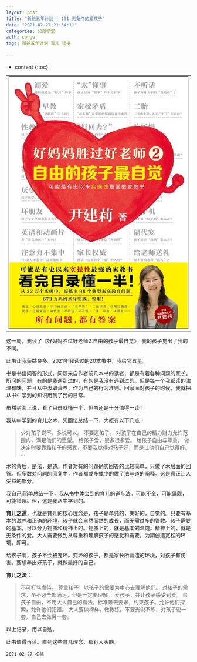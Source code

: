 ```yaml
---
layout: post
title: "新爸五年计划 | 191 无条件的爱孩子"
date: "2021-02-27 21:34:11"
categories: 父范学堂
auth: conge
tags: 新爸五年计划 育儿 读书

---
```

* content
{:toc}


||
|----|
|![自由的孩子最自觉 封面](/assets/images/父范学堂/hmmsghls2.jpg)|

这一周，我读了《好妈妈胜过好老师2:自由的孩子最自觉》。我的孩子觉出了我的不同。

此书让我获益良多。2021年我读过的20本书中，我给它五星。

书是书信问答的形式，问题来自作者前几本书的读者，都是有着各种问题的家长。所问的问题，有的是我遇到过的，有的是我没有遇到过的。但是每一个我都读的津津有味，并且从中汲取营养，作为自己的行为准则。回家面对孩子的时候，我就把从书中学到的知识用到了我的日常。

虽然封面上说，看了目录就懂一半，但书还是十分值得一读！

我从中学到的育儿之术，凭回忆总结一下，大概有以下几点：

> 少对孩子说不，多说可以。
> 不要逗孩子。
> 对孩子在自己的精力财力允许范围内，满足他们的愿望。
> 给孩子爱，很多很多爱。
> 给孩子自由与尊重。
> 做决定时要靠路孩子的感受，不要我觉得对孩子好，而是让他们自己觉得好。
> ...





术的背后，是法，是道。作者对有的问题确实回答的比较简单，只做了术层面的回答。但多数对问题的回复中，作者都或多或少的做了法与道的阐释。这是真正让人受益的部分。

我自己j简单总结一下，我从书中体会到的育儿的道与法。可能不全，可能偏颇，可能错误。但，这是我从中学到的。

__育儿之道__，也就是育儿的核心理念是，孩子是单纯的，美好的，自觉的。只要有基本的滋养和正确的环境，孩子就会自然而然的成长，而无需过多的管教。孩子需要的基本，可以分为物质和精神上的。物质上的，就是基本的温饱。精神上的，就是无条件的爱。大人需要做到从尊重和理解孩子的感觉和需要，为期创造宽松的环境，即可。

给孩子爱，孩子不会被宠坏。变坏的孩子，都是家长所营造的环境，对孩子有伤害。要想养出好孩子，就做最好的自己。

__育儿之法__：
> 不可打骂虐待。
> 尊重孩子，以孩子的需要为中心去理解他们。
> 对孩子的需求，虽不必全部满足，但是一定要理解。
> 爱孩子，并让孩子感受到爱。
> 给孩子自由，不用大人自己的看法，标准等去要求，约束孩子。允许他们探索，允许他们犯错。
> 大人要做榜样，做教练。不要光说不练，对孩子说一套，自己去做另一套。

以上记录，用以自勉。

此书值得再读。直到这些育儿理念，都钉入头脑。

```
2021-02-27 初稿
```

